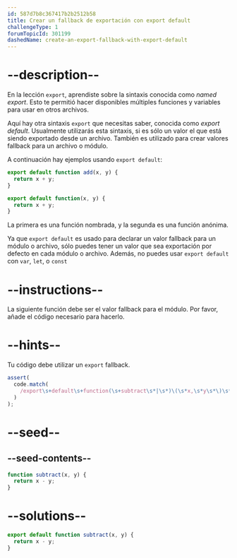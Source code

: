 ```yaml
---
id: 587d7b8c367417b2b2512b58
title: Crear un fallback de exportación con export default
challengeType: 1
forumTopicId: 301199
dashedName: create-an-export-fallback-with-export-default
---
```


# --description--

En la lección `export`, aprendiste sobre la sintaxis conocida como <dfn>named export</dfn>. Esto te permitió hacer disponibles múltiples funciones y variables para usar en otros archivos.

Aquí hay otra sintaxis `export` que necesitas saber, conocida como <dfn>export default</dfn>. Usualmente utilizarás esta sintaxis, si es sólo un valor el que está siendo exportado desde un archivo. También es utilizado para crear valores fallback para un archivo o módulo.

A continuación hay ejemplos usando `export default`:

```js
export default function add(x, y) {
  return x + y;
}

export default function(x, y) {
  return x + y;
}
```

La primera es una función nombrada, y la segunda es una función anónima.

Ya que `export default` es usado para declarar un valor fallback para un módulo o archivo, sólo puedes tener un valor que sea exportación por defecto en cada módulo o archivo. Además, no puedes usar `export default` con `var`, `let`, o `const`

# --instructions--

La siguiente función debe ser el valor fallback para el módulo. Por favor, añade el código necesario para hacerlo.

# --hints--

Tu código debe utilizar un `export` fallback.

```js
assert(
  code.match(
    /export\s+default\s+function(\s+subtract\s*|\s*)\(\s*x,\s*y\s*\)\s*{/g
  )
);
```

# --seed--

## --seed-contents--

```js
function subtract(x, y) {
  return x - y;
}
```

# --solutions--

```js
export default function subtract(x, y) {
  return x - y;
}
```

